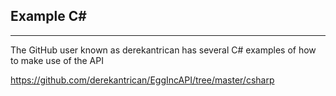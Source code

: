 ## Example C#

---

The GitHub user known as derekantrican has several C# examples of how to make use of the API

https://github.com/derekantrican/EggIncAPI/tree/master/csharp
